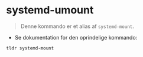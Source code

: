 # systemd-umount

> Denne kommando er et alias af `systemd-mount`.

- Se dokumentation for den oprindelige kommando:

`tldr systemd-mount`
